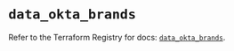 # `data_okta_brands`

Refer to the Terraform Registry for docs: [`data_okta_brands`](https://registry.terraform.io/providers/okta/okta/4.8.0/docs/data-sources/brands).
